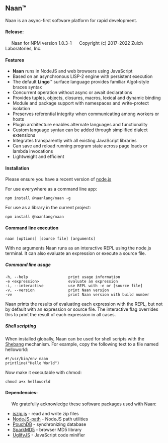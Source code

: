 **Naan**™
-----

Naan is an async-first software platform for rapid development.

#### Release:
     Naan for NPM version 1.0.3-1
     Copyright (c) 2017-2022 Zulch Laboratories, Inc.

#### Features
- **Naan** runs in NodeJS and web browsers using JavaScript
- Based on an asynchronous LISP-2 engine with persistent execution
- The default **Lingo**™ surface language provides familiar Algol-style braces syntax
- Concurrent operation without async or await declarations
- Provides tuples, objects, closures, macros, lexical and dynamic binding
- Module and package support with namespaces and write-protect isolation
- Preserves referential integrity when communicating among workers or hosts
- Plugin architecture enables alternate languages and functionality
- Custom language syntax can be added through simplified dialect extensions
- Integrates transparently with all existing JavaScript libraries
- Can save and reload running program state across page loads or lambda invocations
- Lightweight and efficient

#### Installation

Please ensure you have a recent version of [node.js](http://nodejs.org/)

For use everywhere as a command line app:

    npm install @naanlang/naan -g

For use as a library in the current project:

    npm install @naanlang/naan

#### Command line execution

    naan [options] [source file] [arguments]

With no arguments Naan runs as an interactive REPL using the node.js terminal.
It can also evaluate an expression or execute a source file.

##### Command line usage

    -h, --help                  print usage information
    -e <expression>             evaluate an expression
    -i, --interactive           use REPL with -e or [source file]
    -v, --version               print Naan version
    -vv                         print Naan version with build number

Naan prints the results of evaluating each expression with the REPL, but not
by default with an expression or source file. The interactive flag overrides
this to print the result of each expression in all cases.

##### Shell scripting

When installed globally, Naan can be used for shell scripts with the [Shebang](https://en.wikipedia.org/wiki/Shebang_(Unix))
mechanism. For example, copy the following text to a file named helloworld:

    #!/usr/bin/env naan
    printline("Hello World")

Now make it executable with chmod:

    chmod a+x helloworld



#### Dependencies:
     We gratefully acknowledge these software packages used with Naan:
- [jszip.js](http://stuartk.com/jszip) - read and write zip files
- [NodeJS-path](https://nodejs.org/) - NodeJS path utilities
- [PouchDB](https://pouchdb.com/) - synchronizing database
- [SparkMD5](https://github.com/satazor/js-spark-md5) - browser MD5 library
- [UglifyJS](https://github.com/mishoo/UglifyJS) - JavaScript code minifier
